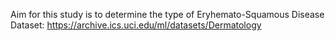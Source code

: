 Aim for this study is to determine the type of Eryhemato-Squamous Disease
Dataset: https://archive.ics.uci.edu/ml/datasets/Dermatology
